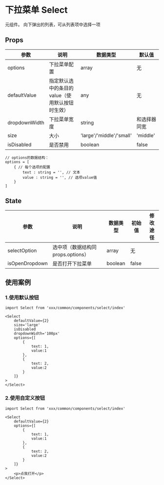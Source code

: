 # 下拉菜单 Select

元组件。
向下弹出的列表，可从列表项中选择一项

## Props
| 参数 | 说明 | 数据类型 | 默认值 |
| - | - | - | - |
| options | 下拉菜单配置 | array | 无 |
| defaultValue | 指定默认选中的条目的value（使用默认按钮时生效） | any | 无 |
| dropdownWidth | 下拉菜单宽度 | string | 和选择器同宽 |
| size | 大小 | 'large'/'middle'/'small' | 'middle' |
| isDisabled | 是否禁用 | boolean | false |

```
// options的数据结构：
options = [
    { // 每个选项的配置
        text : string = '', // 文本
        value : string = '', // 选项value值
    }
]
```

## State
| 参数 | 说明 | 数据类型 | 初始值 | 修改途径
| - | - | - | - | - |
| selectOption | 选中项（数据结构同props.options） | array | 无 | |
| isOpenDropdown | 是否打开下拉菜单 | boolean | false | |

## 使用案例
### 1.使用默认按钮
```
import Select from 'xxx/common/components/select/index'

<Select
    defaultValue={2}
    size='large'
    isDisabled
    dropdownWidth='100px'
    options={[
        {
            text: 1,
            value:1
        },
        {
            text: 2,
            value:2
        }
    ]}
>
</Select>
```

### 2.使用自定义按钮
```
import Select from 'xxx/common/components/select/index'

<Select
    defaultValue={2}
    options={[
        {
            text: 1,
            value:1
        },
        {
            text: 2,
            value:2
        }
    ]}
>
    <p>点我打开</p>
</Select>
```
